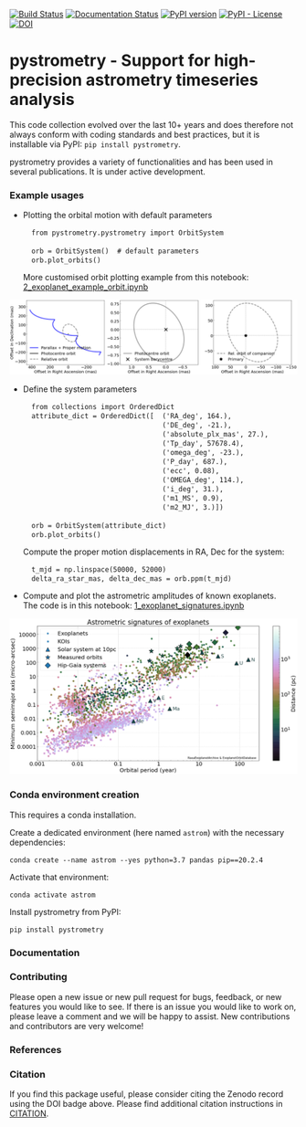 [![Build Status](https://travis-ci.org/Johannes-Sahlmann/pystrometry.svg?branch=master)](https://travis-ci.org/Johannes-Sahlmann/pystrometry)
[![Documentation Status](https://readthedocs.org/projects/pystrometry/badge/?version=latest)](https://pystrometry.readthedocs.io/en/latest/?badge=latest)
[![PyPI version](https://badge.fury.io/py/pystrometry.svg)](https://badge.fury.io/py/pystrometry)
[![PyPI - License](https://img.shields.io/pypi/l/Django.svg)](https://github.com/Johannes-Sahlmann/pystrometry/blob/master/LICENSE.rst)
[![DOI](https://zenodo.org/badge/172252669.svg)](https://zenodo.org/badge/latestdoi/172252669)

# pystrometry  -  Support for high-precision astrometry timeseries analysis

This code collection evolved over the last 10+ years and does therefore not always conform with coding 
standards and best practices, but it is installable via PyPI: `pip install pystrometry`. 

pystrometry provides a variety of functionalities and has been used in several publications. It is 
under active development.


### Example usages
- Plotting the orbital motion with default parameters   
        
        from pystrometry.pystrometry import OrbitSystem 
                
        orb = OrbitSystem()  # default parameters
        orb.plot_orbits()    
    More customised orbit plotting example from this notebook: [2_exoplanet_example_orbit.ipynb](notebooks/2_exoplanet_example_orbit.ipynb)  
<p align="center">
  <img src="notebooks/figures/example_orbit.png" width="800"/>
</p>

- Define the system parameters

        from collections import OrderedDict
        attribute_dict = OrderedDict([  ('RA_deg', 164.), 
                                        ('DE_deg', -21.),
                                        ('absolute_plx_mas', 27.), 
                                        ('Tp_day', 57678.4), 
                                        ('omega_deg', -23.),
                                        ('P_day', 687.), 
                                        ('ecc', 0.08), 
                                        ('OMEGA_deg', 114.),
                                        ('i_deg', 31.), 
                                        ('m1_MS', 0.9),
                                        ('m2_MJ', 3.)])
                                        
        orb = OrbitSystem(attribute_dict)
        orb.plot_orbits() 

    Compute the proper motion displacements in RA, Dec for the system:
    
        t_mjd = np.linspace(50000, 52000)
        delta_ra_star_mas, delta_dec_mas = orb.ppm(t_mjd)

- Compute and plot the astrometric amplitudes of known exoplanets.  
The code is in this notebook: [1_exoplanet_signatures.ipynb](notebooks/1_exoplanet_signatures.ipynb)  
<p align="center">
  <img src="notebooks/figures/nasa_True_True_astrometry_signatures.png" width="800"/>
</p>



### Conda environment creation
This requires a conda installation.

Create a dedicated environment (here named `astrom`) with the necessary dependencies:

    conda create --name astrom --yes python=3.7 pandas pip==20.2.4
    
Activate that environment: 

    conda activate astrom

Install pystrometry from PyPI:

    pip install pystrometry


### Documentation


### Contributing
Please open a new issue or new pull request for bugs, feedback, or new features you would like to see. If there is an issue you would like to work on, please leave a comment and we will be happy to assist. New contributions and contributors are very welcome!   
 
### References

### Citation
If you find this package useful, please consider citing the Zenodo record using the DOI badge above.
Please find additional citation instructions in [CITATION](CITATION). 


